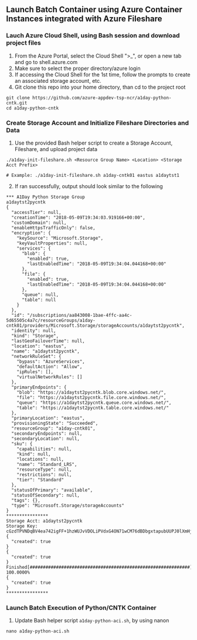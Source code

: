 ## Launch Batch Container using Azure Container Instances integrated with Azure Fileshare

### Lauch Azure Cloud Shell, using Bash session and download project files
1. From the Azure Portal, select the Cloud Shell ">_", or open a new tab and go to shell.azure.com
2. Make sure to select the proper directory/azure login
3. If accessing the Cloud Shell for the 1st time, follow the prompts to create an associated storage account, etc.
4. Git clone this repo into your home directory, than cd to the project root
```
git clone https://github.com/azure-appdev-tsp-ncr/a1day-python-cntk.git
cd a1day-python-cntk
 ```

### Create Storage Account and Initialize Fileshare Directories and Data
1. Use the provided Bash helper script to create a Storage Account, Fileshare, and upload project data
```
./a1day-init-fileshare.sh <Resource Group Name> <Location> <Storage Acct Prefix>

# Example: ./a1day-init-fileshare.sh a1day-cntk01 eastus a1daytst1
```
2. If ran successfully, output should look similar to the following
```
*** A1Day Python Storage Group
a1daytst2pycntk
{
  "accessTier": null,
  "creationTime": "2018-05-09T19:34:03.919166+00:00",
  "customDomain": null,
  "enableHttpsTrafficOnly": false,
  "encryption": {
    "keySource": "Microsoft.Storage",
    "keyVaultProperties": null,
    "services": {
      "blob": {
        "enabled": true,
        "lastEnabledTime": "2018-05-09T19:34:04.044168+00:00"
      },
      "file": {
        "enabled": true,
        "lastEnabledTime": "2018-05-09T19:34:04.044168+00:00"
      },
      "queue": null,
      "table": null
    }
  },
  "id": "/subscriptions/aa843008-1bae-4ffc-aa4c-5d65505c4a7c/resourceGroups/a1day-cntk01/providers/Microsoft.Storage/storageAccounts/a1daytst2pycntk",
  "identity": null,
  "kind": "Storage",
  "lastGeoFailoverTime": null,
  "location": "eastus",
  "name": "a1daytst2pycntk",
  "networkRuleSet": {
    "bypass": "AzureServices",
    "defaultAction": "Allow",
    "ipRules": [],
    "virtualNetworkRules": []
  },
  "primaryEndpoints": {
    "blob": "https://a1daytst2pycntk.blob.core.windows.net/",
    "file": "https://a1daytst2pycntk.file.core.windows.net/",
    "queue": "https://a1daytst2pycntk.queue.core.windows.net/",
    "table": "https://a1daytst2pycntk.table.core.windows.net/"
  },
  "primaryLocation": "eastus",
  "provisioningState": "Succeeded",
  "resourceGroup": "a1day-cntk01",
  "secondaryEndpoints": null,
  "secondaryLocation": null,
  "sku": {
    "capabilities": null,
    "kind": null,
    "locations": null,
    "name": "Standard_LRS",
    "resourceType": null,
    "restrictions": null,
    "tier": "Standard"
  },
  "statusOfPrimary": "available",
  "statusOfSecondary": null,
  "tags": {},
  "type": "Microsoft.Storage/storageAccounts"
}
****************
Storage Acct: a1daytst2pycntk
Storage Key: cGzdTPVNDqBV4ea742igFF+1hzWUJvVDOLiPVdxG4ON71wCM76dBDbgxtapubUUPJ0lXmHj1yIGc3AwTuhX1bQ==
{
  "created": true
}
{
  "created": true
}
Finished[#############################################################]  100.0000%
{
  "created": true
}
****************
```
### Launch Batch Execution of Python/CNTK Container
1. Update Bash helper script ```a1day-python-aci.sh```, by using nanon
``` 
nano a1day-python-aci.sh
```
